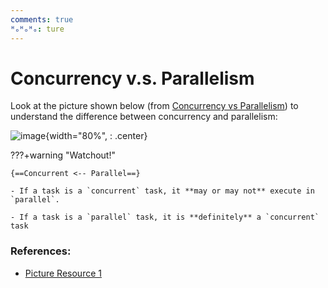 ```yaml
---
comments: true
ᴴₒᴴₒᴴₒ: ture
---
```


# **Concurrency v.s. Parallelism**

Look at the picture shown below (from [Concurrency vs Parallelism](https://www.baeldung.com/cs/concurrency-vs-parallelism)) to understand the difference between concurrency and parallelism:

![image](https://user-images.githubusercontent.com/61530469/200766514-273dab9b-e335-4a12-83bd-802135dffff4.png){width="80%", : .center}

???+warning "Watchout!"

    {==Concurrent <-- Parallel==}

    - If a task is a `concurrent` task, it **may or may not** execute in `parallel`.

    - If a task is a `parallel` task, it is **definitely** a `concurrent` task


### **References:**

- [Picture Resource 1](https://www.baeldung.com/wp-content/uploads/sites/4/2022/01/vs-1024x462-1.png)